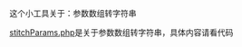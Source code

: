 
这个小工具关于：参数数组转字符串


[stitchParams.php](https://github.com/kamly/phptool/blob/master/参数数组转字符串/stitchParams.php)是关于参数数组转字符串，具体内容请看代码





